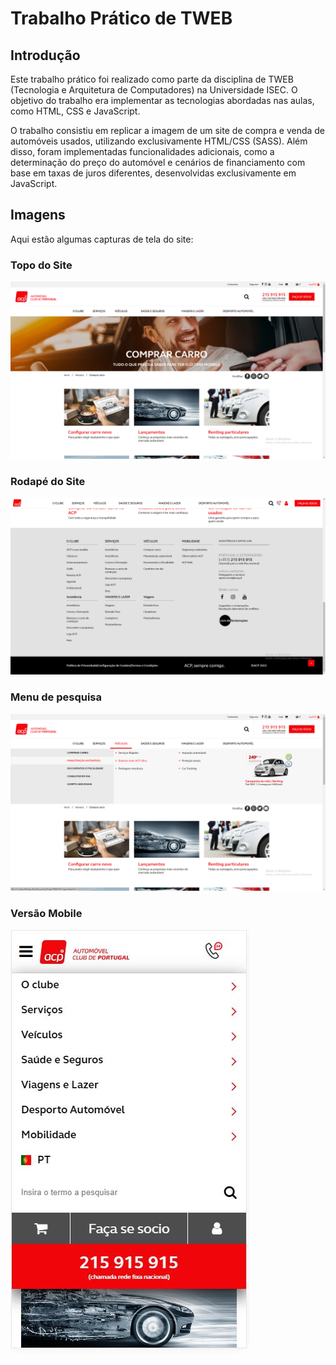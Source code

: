 # Trabalho Prático de TWEB

## Introdução

Este trabalho prático foi realizado como parte da disciplina de TWEB (Tecnologia e Arquitetura de Computadores) na Universidade ISEC. O objetivo do trabalho era implementar as tecnologias abordadas nas aulas, como HTML, CSS e JavaScript.

O trabalho consistiu em replicar a imagem de um site de compra e venda de automóveis usados, utilizando exclusivamente HTML/CSS (SASS). Além disso, foram implementadas funcionalidades adicionais, como a determinação do preço do automóvel e cenários de financiamento com base em taxas de juros diferentes, desenvolvidas exclusivamente em JavaScript.

## Imagens

Aqui estão algumas capturas de tela do site:

### Topo do Site

![Topo do Site](TopoSite.png)

### Rodapé do Site

![Rodapé do Site](BaixoSite.png)


### Menu de pesquisa

![Menu de Pesquisa](MenuPesquisa.png)

### Versão Mobile

![Versão Mobile](Mobile.png)
